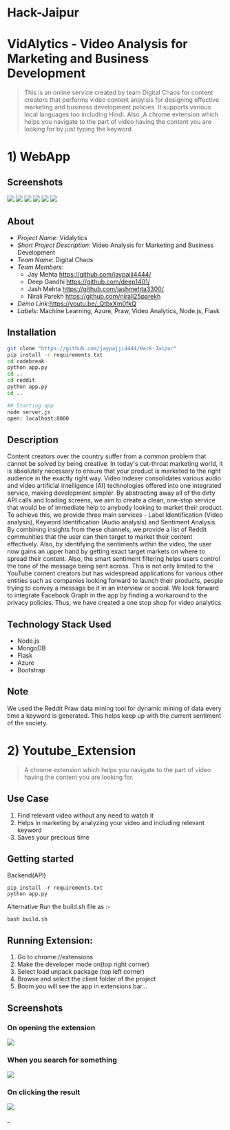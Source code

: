 # Hack-Jaipur
# VidAlytics - Video Analysis for Marketing and Business Development

>This is an online service created by team Digital Chaos for content creators that performs video content anaylsis for designing effective marketing and business development policies. It supports various local languages too including Hindi.
>Also ,A chrome extension which helps you navigate to the part of video having the content you are looking for by just typing the keyword

# 1) WebApp
## Screenshots

![](https://github.com/jashmehta3300/Screenshots/blob/master/Vidalytics_img/home1.JPG)
![](https://github.com/jashmehta3300/Screenshots/blob/master/Vidalytics_img/home3.JPG)
![](https://github.com/jashmehta3300/Screenshots/blob/master/Vidalytics_img/home4.JPG)
![](https://github.com/jashmehta3300/Screenshots/blob/master/Vidalytics_img/Video%20Analytics.JPG)
![](https://github.com/jashmehta3300/Screenshots/blob/master/Vidalytics_img/Video%20Analytics%202.JPG)
![](https://github.com/jashmehta3300/Screenshots/blob/master/Vidalytics_img/Reddit%20Links.JPG)

## About

- *Project Name*: Vidalytics
- *Short Project Description*: Video Analysis for Marketing and Business Development 
- *Team Name*: Digital Chaos
- *Team Members*:
	 - Jay Mehta https://github.com/jaypajji4444/
	 - Deep Gandhi https://github.com/deep1401/
	 - Jash Mehta https://github.com/jashmehta3300/
	 - Nirali Parekh https://github.com/nirali25parekh 
- *Demo Link*:https://youtu.be/_QtbxXm0fkQ 
- *Labels*: Machine Learning, Azure, Praw, Video Analytics, Node.js, Flask 

## Installation

```bash
git clone "https://github.com/jaypajji4444/Hack-Jaipur"
pip install -r requirements.txt
cd codebreak
python app.py
cd ..
cd reddit
python app.py
cd ..

## Starting app
node server.js
open: localhost:8000
```

## Description

Content creators over the country suffer from a common problem that cannot be solved by being creative. In today's cut-throat marketing world, it is absolutely necessary to ensure that your product is marketed to the right audience in the exactly right way. Video Indexer consolidates various audio and video artificial intelligence (AI) technologies offered into one integrated service, making development simpler. By abstracting away all of the dirty API calls and loading screens, we aim to create a clean, one-stop service that would be of immediate help to anybody looking to market their product. To achieve this, we provide three main services - Label Identification (Video analysis), Keyword Identification (Audio analysis) and Sentiment Analysis. By combining insights from these channels, we provide a list of Reddit communities that the user can then target to market their content effectively. Also, by identifying the sentiments within the video, the user now gains an upper hand by getting exact target markets on where to spread their content. Also, the smart sentiment filtering helps users control the tone of the message being sent across. This is not only limited to the YouTube content creators but has widespread applications for various other entities such as companies looking forward to launch their products, people trying to convey a message be it in an interview or social. We look forward to integrate Facebook Graph in the app by finding a workaround to the privacy policies. Thus, we have created a one stop shop for video analytics.

## Technology Stack Used
- Node.js
- MongoDB
- Flask
- Azure
- Bootstrap

## Note
We used the Reddit Praw data mining tool for dynamic mining of data every time a keyword is generated. This helps keep up with the current sentiment of the society.

# 2) Youtube_Extension

>A chrome extension which helps you navigate to the part of video having the content you are looking for.
## Use Case
1) Find relevant video without any need to watch it 
2) Helps in marketing by analyzing your video and  including relevant keyword
3) Saves your precious time
## Getting started
Backend(API)
```
pip install -r requirements.txt
python app.py
```
Alternative Run the build.sh file as :-
```
bash build.sh
```

## Running Extension:
1) Go to chrome://extensions
2) Make the developer mode on(top right corner)
3) Select load unpack package (top left corner)
4) Browse and select the client folder of the project
5) Boom you will see the app in extensions bar...

## Screenshots

### On opening the extension
![](https://github.com/jashmehta3300/Screenshots/blob/master/Youtube-Genie/capture1.JPG)

### When you search for something
![](https://github.com/jashmehta3300/Screenshots/blob/master/Youtube-Genie/Capture2.JPG)

### On clicking the result
![](https://github.com/jashmehta3300/Screenshots/blob/master/Youtube-Genie/Capture3.JPG)

_

